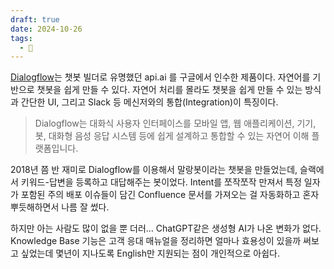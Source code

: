 ```yaml
---
draft: true
date: 2024-10-26
tags:
  - 🌱
---
```

[Dialogflow](https://dialogflow.cloud.google.com)는 챗봇 빌더로 유명했던 api.ai 를 구글에서 인수한 제품이다. 자연어를 기반으로 챗봇을 쉽게 만들 수 있다. 자연어 처리를 몰라도 챗봇을 쉽게 만들 수 있는 방식과 간단한 UI, 그리고 Slack 등 메신저와의 통합(Integration)이 특징이다.

> Dialogflow는 대화식 사용자 인터페이스를 모바일 앱, 웹 애플리케이션, 기기, 봇, 대화형 음성 응답 시스템 등에 쉽게 설계하고 통합할 수 있는 자연어 이해 플랫폼입니다.

2018년 쯤 반 재미로 Dialogflow를 이용해서 말랑봇이라는 챗봇을 만들었는데, 슬랙에서 키워드-답변을 등록하고 대답해주는 봇이었다. Intent를 쪼작쪼작 만져서 특정 일자가 포함된 주의 배포 이슈들이 담긴 Confluence 문서를 가져오는 걸 자동화하고 혼자 뿌듯해하면서 나름 잘 썼다.

하지만 아는 사람도 많이 없을 뿐 더러… ChatGPT같은 생성형 AI가 나온 변화가 없다. Knowledge Base 기능은 고객 응대 매뉴얼을 정리하면 얼마나 효용성이 있을까 써보고 싶었는데 몇년이 지나도록 English만 지원되는 점이 개인적으로 아쉽다.